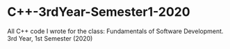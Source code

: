# C++-3rdYear-Semester1-2020
All C++ code I wrote for the class: Fundamentals of Software Development. 3rd Year, 1st Semester (2020)
